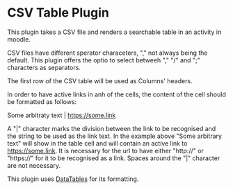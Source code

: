# CSV Table Plugin #


This plugin takes a CSV file and renders a searchable table in an activity in moodle. 

CSV files have different sperator characeters, "," not always being the default. This plugin offers the optio to select betweeh "," "/" and ";" characters as separators. 

The first row of the CSV table will be used as Columns' headers. 

In order to have active links in anh of the cells, the content of the cell should be formatted as follows:

Some arbitraty text | https://some.link

A "|" character marks the division between the link to be recognised and the string to be used as the link text. In the example above "Some arbitrary text" will show in the table cell and will contain an active link to https://some.link. It is necessary for the url to have either "http://" or "https://" for it to be recognised as a link. Spaces around the "|" character are not necessary. 

This plugin uses [DataTables](https://datatables.net/) for its formatting. 


